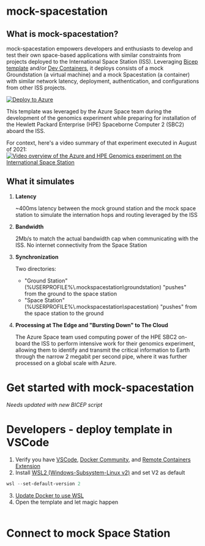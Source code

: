 # mock-spacestation

## What is mock-spacestation?

mock-spacestation empowers developers and enthusiasts to develop and test their own space-based applications with similar constraints from projects deployed to the International Space Station (ISS).  Leveraging [Bicep template](https://aka.ms/bicep) and/or [Dev Containers](https://code.visualstudio.com/docs/remote/create-dev-container), it deploys consists of a mock Groundstation (a virtual machine) and a mock Spacestation (a container) with similar network latency, deployment, authentication, and configurations from other ISS projects.  

[![Deploy to Azure](https://aka.ms/deploytoazurebutton)](https://portal.azure.com/#create/Microsoft.Template/uri/https%3A%2F%2Fraw.githubusercontent.com%2FAzure%2Fmock-spacestation%2Fmain%2FmockSpacestation.json)

This template was leveraged by the Azure Space team during the development of the genomics experiment while preparing for installation of the Hewlett Packard Enterprise (HPE) Spaceborne Computer 2 (SBC2) aboard the ISS.  

For context, here's a video summary of that experiment executed in August of 2021:
[![Video overview of the Azure and HPE Genomics experiment on the International Space Station](http://img.youtube.com/vi/wZfIUkcgVxI/0.jpg)](https://www.youtube.com/watch?v=wZfIUkcgVxI "Genomics testing on the ISS with HPE Spaceborne Computer-2 and Azure")





## What it simulates

1. **Latency**

    ~400ms latency between the mock ground station and the mock space station to simulate the internation hops and routing leveraged by the ISS
    

1. **Bandwidth**

    2Mb/s to match the actual bandwidth cap when communicating with the ISS.  No internet connectivity from the Space Station

1. **Synchronization**

    Two directories: 
    - "Ground Station" (%USERPROFILE%\\.mockspacestation\groundstation) "pushes" from the ground to the space station 
    - "Space Station" (%USERPROFILE%\\.mockspacestation\spacestation) "pushes" from the space station to the ground
    

1. **Processing at The Edge and "Bursting Down" to The Cloud**

    The Azure Space team used computing power of the HPE SBC2 on-board the ISS to perform intensive work for their genomics experiment, allowing them to identify and transmit the critical information to Earth through the narrow 2 megabit per second pipe, where it was further processed on a global scale with Azure.

# Get started with mock-spacestation

*Needs updated with new BICEP script*

# Developers - deploy template in VSCode
1. Verify you have [VSCode](https://code.visualstudio.com/Download), [Docker Community](https://hub.docker.com/editions/community/docker-ce-desktop-windows), and [Remote Containers Extension](https://marketplace.visualstudio.com/items?itemName=ms-vscode-remote.remote-containers)
2. Install [WSL2 (Windows-Subsystem-Linux v2)](https://docs.microsoft.com/en-us/windows/wsl/install) and set V2 as default
````powershell
wsl --set-default-version 2
````
3. [Update Docker to use WSL](https://docs.microsoft.com/en-us/windows/wsl/tutorials/wsl-containers#:~:text=1%20Download%20Docker%20Desktop%20and%20follow%20the%20installation,simple%20built-in%20Docker%20image%20using%3A%20docker%20run%20hello-world)
4. Open the template and let magic happen<br><br>


# Connect to mock Space Station
